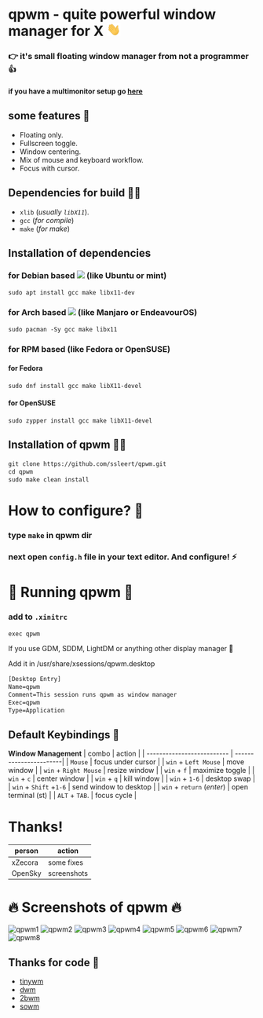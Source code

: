 # qpwm - quite powerful window manager for X <img src="https://github.com/0xMrNight/0xMrNight/blob/main/assets/wave.gif?raw=true" width="28px">
### 👉 it's small floating window manager from not a programmer 👍
#### if you have a multimonitor setup go [here](https://github.com/ssleert/qpwm/tree/qpwm2)
## some features 💪
- Floating only.
- Fullscreen toggle.
- Window centering.
- Mix of mouse and keyboard workflow.
- Focus with cursor.
## Dependencies for build 🧑‍💻
- `xlib` (*usually `libX11`*).
- `gcc` (*for compile*)
- `make` (*for make*)
## Installation of dependencies
### for Debian based <img src="https://upload.wikimedia.org/wikipedia/commons/thumb/6/66/Openlogo-debianV2.svg/1200px-Openlogo-debianV2.svg.png?raw=true" width="20px"> (like Ubuntu or mint)
```fish
sudo apt install gcc make libx11-dev
```
### for Arch based <img src="https://wiki.installgentoo.com/images/f/f9/Arch-linux-logo.png?raw=true" width="20px"> (like Manjaro or EndeavourOS)
```fish
sudo pacman -Sy gcc make libx11
```
### for RPM based (like Fedora or OpenSUSE)
#### for Fedora
```fish
sudo dnf install gcc make libX11-devel
```
#### for OpenSUSE
```fish
sudo zypper install gcc make libX11-devel
```
## Installation of qpwm 🕵️‍♂️
```fish
git clone https://github.com/ssleert/qpwm.git
cd qpwm
sudo make clean install
```
# How to configure? :tipping_hand_person:
### type ``make`` in qpwm dir
### next open ``config.h`` file in your text editor. And configure! :zap:
# :rocket: Running qpwm :rocket:
### add to `.xinitrc`
```fish
exec qpwm
```
If you use GDM, SDDM, LightDM оr anything other display manager 👤

Add it in /usr/share/xsessions/qpwm.desktop 
```desktop
[Desktop Entry]
Name=qpwm
Comment=This session runs qpwm as window manager 
Exec=qpwm
Type=Application
```
## Default Keybindings :space_invader:
**Window Management**
| combo                      | action                 |
| -------------------------- | -----------------------|
| `Mouse`                    | focus under cursor     |
| `win` + `Left Mouse`       | move window            |
| `win` + `Right Mouse`      | resize window          |
| `win` + `f`                | maximize toggle        |
| `win` + `c`                | center window          |
| `win` + `q`                | kill window            |
| `win` + `1-6`              | desktop swap           |
| `win` + `Shift` +`1-6`     | send window to desktop |
| `win` + `return` (*enter*) | open terminal (st)     |
| `ALT` + `TAB`.             | focus cycle            |
# Thanks!
| person          | action           |
| --------------- | -----------------|
| xZecora         | some fixes       |
| OpenSky         | screenshots      |
# :fire: Screenshots of qpwm :fire:
![qpwm1](https://cdn.discordapp.com/attachments/955362477137362954/957063386154295346/2022-03-26_02-12.png?raw=true)
![qpwm2](https://cdn.discordapp.com/attachments/955362477137362954/957119114235764746/2022-03-26_06-20.png?raw=true)
![qpwm3](https://cdn.discordapp.com/attachments/955362477137362954/957310037682946118/2022-03-26_19-01.png?raw=true)
![qpwm4](https://cdn.discordapp.com/attachments/955362477137362954/957797487303860255/2022-03-28_02-58.png?raw=true)
![qpwm5](https://cdn.discordapp.com/attachments/956938396520042566/957343080120471633/unknown.png?raw=true)
![qpwm6](https://cdn.discordapp.com/attachments/955362477137362954/955533886132215878/2022-03-21_21-30.png?raw=true)
![qpwm7](https://cdn.discordapp.com/attachments/955362477137362954/957434635103649832/unknown.png?raw=true)
![qpwm8](https://cdn.discordapp.com/attachments/955362477137362954/957437016541368420/unknown.png?raw=true)
## Thanks for code :speech_balloon:
- [tinywm](http://incise.org/tinywm.html)
- [dwm](https://dwm.suckless.org)
- [2bwm](https://github.com/venam/2bwm)
- [sowm](https://github.com/dylanaraps/sowm)
